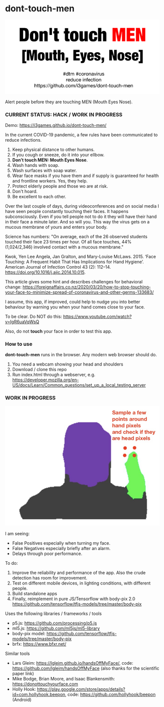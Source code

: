 # dont-touch-men
![](assets/dtm.jpg)

Alert people before they are touching MEN (Mouth Eyes Nose).

### CURRENT STATUS: HACK / WORK IN PROGRESS

Demo: https://i3games.github.io/dont-touch-men/

In the current COVID-19 pandemic, a few rules have been communicated to reduce infections. 

1. Keep physical distance to other humans.
2. If you cough or sneeze, do it into your ellbow.
3. **Don’t touch MEN: Mouth Eyes Nose**.
4. Wash hands with soap.
5. Wash surfaces with soap water. 
6. Wear face masks if you have them and if supply is guaranteed for health and frontline workers. Yes, they help.
7. Protect elderly people and those wo are at risk.
8. Don't hoard.
9. Be excellent to each other.

Over the last couple of days, during videoconferences and on social media I have seen people constantly touching their faces. It happens subconsciously. Even if you tell people not to do it they will have their hand in their face a minute later. And so will you. This way the virus gets on a mucous membrane of yours and enters your body. 

Science has numbers: 
"On average, each of the 26 observed students touched their face 23 times per hour. Of all face touches, 44% (1,024/2,346) involved contact with a mucous membrane."

Kwok, Yen Lee Angela, Jan Gralton, and Mary-Louise McLaws. 2015. ‘Face Touching: A Frequent Habit That Has Implications for Hand Hygiene’. American Journal of Infection Control 43 (2): 112–14. https://doi.org/10.1016/j.ajic.2014.10.015.

This article gives some hint and describes challenges for behavioral change: 
https://foreignaffairs.co.nz/2020/03/20/how-to-stop-touching-your-face-to-minimize-spread-of-coronavirus-and-other-germs-133683/

I assume, this app, if improved, could help to nudge you into better behaviour by warning you when your hand comes close to your face.

To be clear. Do NOT do this: https://www.youtube.com/watch?v=IgR6uaVqWsQ

Also, do not **touch** your face in order to test this app.

### How to use
**dont-touch-men** runs in the browser. Any modern web browser should do. 

1. You need a webcam showing your head and shoulders 
2. Download / clone this repo
3. Run index.html through a webserver, e.g. https://developer.mozilla.org/en-US/docs/Learn/Common_questions/set_up_a_local_testing_server  


### WORK IN PROGRESS

![](assets/screen.jpg)

I am seeing: 

* False Positives especially when turning my face.
* False Negatives especially briefly after an alarm. 
* Delays through poor performance. 

To do:

1. Improve the reliability and performance of the app. Also the crude detection has room for improvement.
2. Test on different mobile devices, in lighting conditions, with different people. 
3. Build standalone apps
4. Finally, reimplement in pure JS/Tensorflow with body-pix 2.0 https://github.com/tensorflow/tfjs-models/tree/master/body-pix

Uses the following libraries / frameworks / tools

* p5.js: https://github.com/processing/p5.js
* ml5.js: https://github.com/ml5js/ml5-library
* body-pix model: https://github.com/tensorflow/tfjs-models/tree/master/body-pix
* brfx: https://www.bfxr.net/

Similar tools 

* Lars Gleim: https://lgleim.github.io/handsOffMyFace/, code: https://github.com/lgleim/handsOffMyFace (also thanks for the scientific paper link)
* Mike Bodge, Brian Moore, and Isaac Blankensmith: https://donottouchyourface.com
* Holly Hook: https://play.google.com/store/apps/details?id=com.hollyhook.beepon, code: https://github.com/hollyhook/beepon (Android)
